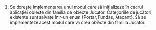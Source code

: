 1. Se dorește implementarea unui modul care să inițializeze în cadrul aplicației obiecte din familia
   de obiecte Jucator. Categoriile de jucători existente sunt salvate într-un enum {Portar, Fundas,
   Atacant}. Să se implementeze acest modul care va crea obiecte din familia Jucator.
